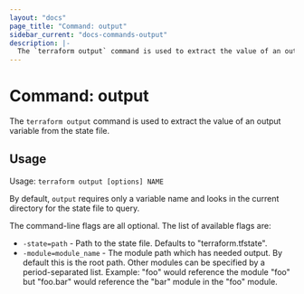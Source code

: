 ```yaml
---
layout: "docs"
page_title: "Command: output"
sidebar_current: "docs-commands-output"
description: |-
  The `terraform output` command is used to extract the value of an output variable from the state file.
---
```


# Command: output

The `terraform output` command is used to extract the value of
an output variable from the state file.

## Usage

Usage: `terraform output [options] NAME`

By default, `output` requires only a variable name and looks in the
current directory for the state file to query.

The command-line flags are all optional. The list of available flags are:

* `-state=path` - Path to the state file. Defaults to "terraform.tfstate".
* `-module=module_name` - The module path which has needed output.
    By default this is the root path. Other modules can be specified by
    a period-separated list. Example: "foo" would reference the module
    "foo" but "foo.bar" would reference the "bar" module in the "foo"
    module.
